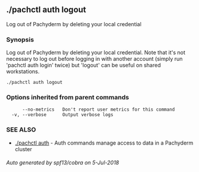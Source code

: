 ## ./pachctl auth logout

Log out of Pachyderm by deleting your local credential

### Synopsis


Log out of Pachyderm by deleting your local credential. Note that it's not necessary to log out before logging in with another account (simply run 'pachctl auth login' twice) but 'logout' can be useful on shared workstations.

```
./pachctl auth logout
```

### Options inherited from parent commands

```
      --no-metrics   Don't report user metrics for this command
  -v, --verbose      Output verbose logs
```

### SEE ALSO
* [./pachctl auth](./pachctl_auth.md)	 - Auth commands manage access to data in a Pachyderm cluster

###### Auto generated by spf13/cobra on 5-Jul-2018
